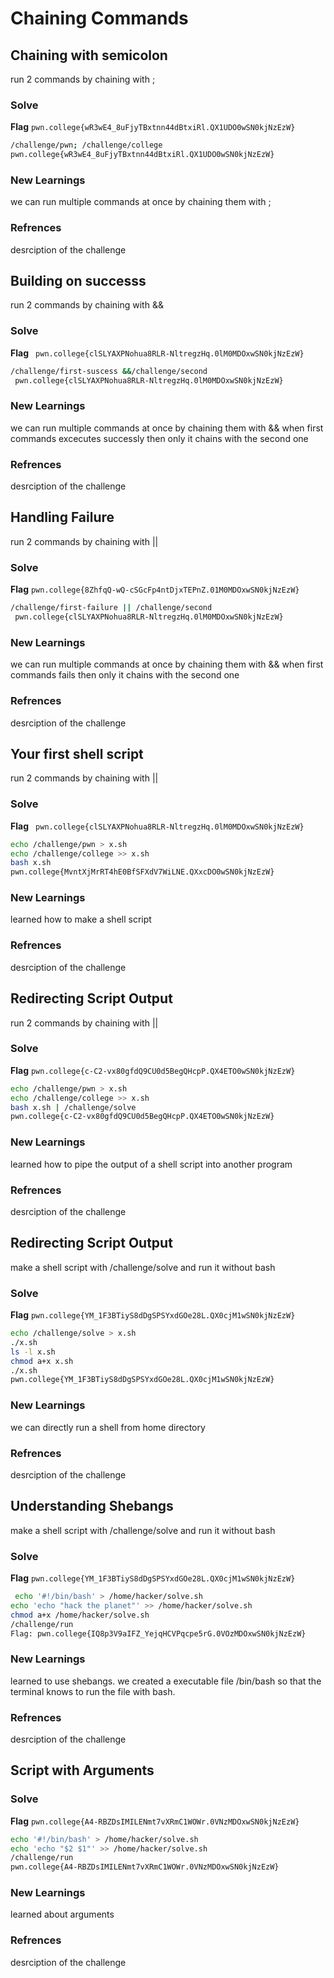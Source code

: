 # Chaining Commands

## Chaining with semicolon
run 2 commands by chaining with ;

### Solve
**Flag** `pwn.college{wR3wE4_8uFjyTBxtnn44dBtxiRl.QX1UDO0wSN0kjNzEzW}`

```bash
/challenge/pwn; /challenge/college
pwn.college{wR3wE4_8uFjyTBxtnn44dBtxiRl.QX1UDO0wSN0kjNzEzW}
```
### New Learnings
we can run multiple commands at once by chaining them with ;

### Refrences
desrciption of the challenge


## Building on successs
run 2 commands by chaining with &&

### Solve
**Flag** ` pwn.college{clSLYAXPNohua8RLR-NltregzHq.0lM0MDOxwSN0kjNzEzW}`

```bash
/challenge/first-suscess &&/challenge/second
 pwn.college{clSLYAXPNohua8RLR-NltregzHq.0lM0MDOxwSN0kjNzEzW}
```
### New Learnings
we can run multiple commands at once by chaining them with && when first commands excecutes successly then only it chains with the second one

### Refrences
desrciption of the challenge


## Handling Failure
run 2 commands by chaining with ||

### Solve
**Flag** `pwn.college{8ZhfqQ-wQ-cSGcFp4ntDjxTEPnZ.01M0MDOxwSN0kjNzEzW}`

```bash
/challenge/first-failure || /challenge/second
 pwn.college{clSLYAXPNohua8RLR-NltregzHq.0lM0MDOxwSN0kjNzEzW}
```
### New Learnings
we can run multiple commands at once by chaining them with && when first commands fails then only it chains with the second one

### Refrences
desrciption of the challenge


## Your first shell script
run 2 commands by chaining with ||

### Solve
**Flag** ` pwn.college{clSLYAXPNohua8RLR-NltregzHq.0lM0MDOxwSN0kjNzEzW}`

```bash
echo /challenge/pwn > x.sh
echo /challenge/college >> x.sh
bash x.sh
pwn.college{MvntXjMrRT4hE0BfSFXdV7WiLNE.QXxcDO0wSN0kjNzEzW}
```
### New Learnings
learned how to make a shell script 

### Refrences
desrciption of the challenge



## Redirecting Script Output
run 2 commands by chaining with ||

### Solve
**Flag** `pwn.college{c-C2-vx80gfdQ9CU0d5BegQHcpP.QX4ETO0wSN0kjNzEzW}`

```bash
echo /challenge/pwn > x.sh
echo /challenge/college >> x.sh
bash x.sh | /challenge/solve
pwn.college{c-C2-vx80gfdQ9CU0d5BegQHcpP.QX4ETO0wSN0kjNzEzW}
```
### New Learnings
learned how to pipe the output of a shell script into another program

### Refrences
desrciption of the challenge



## Redirecting Script Output
make a shell script with /challenge/solve and run it without bash

### Solve
**Flag** `pwn.college{YM_1F3BTiyS8dDgSPSYxdGOe28L.QX0cjM1wSN0kjNzEzW}`

```bash
echo /challenge/solve > x.sh
./x.sh
ls -l x.sh
chmod a+x x.sh
./x.sh
pwn.college{YM_1F3BTiyS8dDgSPSYxdGOe28L.QX0cjM1wSN0kjNzEzW}
```
### New Learnings
we can directly run a shell from home directory

### Refrences
desrciption of the challenge



## Understanding Shebangs
make a shell script with /challenge/solve and run it without bash

### Solve
**Flag** `pwn.college{YM_1F3BTiyS8dDgSPSYxdGOe28L.QX0cjM1wSN0kjNzEzW}`

```bash
 echo '#!/bin/bash' > /home/hacker/solve.sh
echo 'echo "hack the planet"' >> /home/hacker/solve.sh
chmod a+x /home/hacker/solve.sh
/challenge/run
Flag: pwn.college{IQ8p3V9aIFZ_YejqHCVPqcpe5rG.0VOzMDOxwSN0kjNzEzW}
```
### New Learnings
learned to use shebangs. we created a executable file /bin/bash so that the terminal knows to run the file with bash.

### Refrences
desrciption of the challenge


## Script with Arguments 

### Solve
**Flag** `pwn.college{A4-RBZDsIMILENmt7vXRmC1WOWr.0VNzMDOxwSN0kjNzEzW}`

```bash
echo '#!/bin/bash' > /home/hacker/solve.sh
echo 'echo "$2 $1"' >> /home/hacker/solve.sh
/challenge/run
pwn.college{A4-RBZDsIMILENmt7vXRmC1WOWr.0VNzMDOxwSN0kjNzEzW}
```
### New Learnings
learned about arguments

### Refrences
desrciption of the challenge
